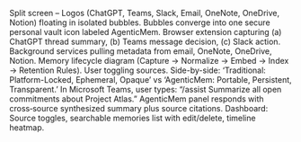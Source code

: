 Split screen – 
Logos (ChatGPT, Teams, Slack, Email, OneNote, OneDrive, Notion) floating in isolated bubbles.
Bubbles converge into one secure personal vault icon labeled AgenticMem.
Browser extension capturing (a) ChatGPT thread summary, (b) Teams message decision, (c) Slack action. Background services pulling metadata from email, OneNote, OneDrive, Notion.
Memory lifecycle diagram (Capture → Normalize → Embed → Index → Retention Rules). User toggling sources.
Side-by-side: ‘Traditional: Platform-Locked, Ephemeral, Opaque’ vs ‘AgenticMem: Portable, Persistent, Transparent.’
In Microsoft Teams, user types: “/assist Summarize all open commitments about Project Atlas.” AgenticMem panel responds with cross‑source synthesized summary plus source citations.
Dashboard: Source toggles, searchable memories list with edit/delete, timeline heatmap.